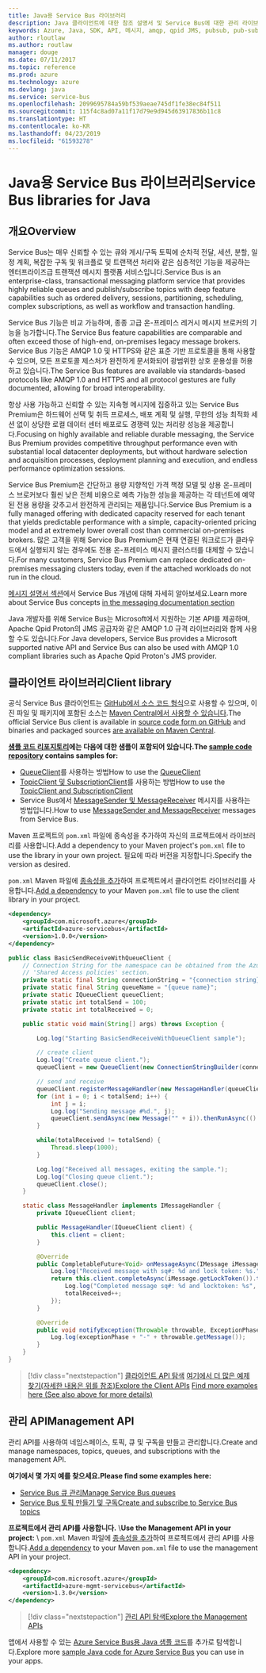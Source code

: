 ```yaml
---
title: Java용 Service Bus 라이브러리
description: Java 클라이언트에 대한 참조 설명서 및 Service Bus에 대한 관리 라이브러리
keywords: Azure, Java, SDK, API, 메시지, amqp, qpid JMS, pubsub, pub-sub, 메시지 브로커
author: rloutlaw
ms.author: routlaw
manager: douge
ms.date: 07/11/2017
ms.topic: reference
ms.prod: azure
ms.technology: azure
ms.devlang: java
ms.service: service-bus
ms.openlocfilehash: 2099695784a59bf539aeae745df1fe38ec84f511
ms.sourcegitcommit: 115f4c8ad07a11f17d79e9d945d63917836b11c8
ms.translationtype: HT
ms.contentlocale: ko-KR
ms.lasthandoff: 04/23/2019
ms.locfileid: "61593278"
---
```

# <a name="service-bus-libraries-for-java"></a><span data-ttu-id="b0518-104">Java용 Service Bus 라이브러리</span><span class="sxs-lookup"><span data-stu-id="b0518-104">Service Bus libraries for Java</span></span>

## <a name="overview"></a><span data-ttu-id="b0518-105">개요</span><span class="sxs-lookup"><span data-stu-id="b0518-105">Overview</span></span>

<span data-ttu-id="b0518-106">Service Bus는 매우 신뢰할 수 있는 큐와 게시/구독 토픽에 순차적 전달, 세션, 분할, 일정 계획, 복잡한 구독 및 워크플로 및 트랜잭션 처리와 같은 심층적인 기능을 제공하는 엔터프라이즈급 트랜잭션 메시지 플랫폼 서비스입니다.</span><span class="sxs-lookup"><span data-stu-id="b0518-106">Service Bus is an enterprise-class, transactional messaging platform service that provides highly reliable queues and publish/subscribe topics with deep feature capabilities such as ordered delivery, sessions, partitioning, scheduling, complex subscriptions, as well as workflow and transaction handling.</span></span>

<span data-ttu-id="b0518-107">Service Bus 기능은 비교 가능하며, 종종 고급 온-프레미스 레거시 메시지 브로커의 기능을 능가합니다.</span><span class="sxs-lookup"><span data-stu-id="b0518-107">The Service Bus feature capabilities are comparable and often exceed those of high-end, on-premises legacy message brokers.</span></span> <span data-ttu-id="b0518-108">Service Bus 기능은 AMQP 1.0 및 HTTPS와 같은 표준 기반 프로토콜을 통해 사용할 수 있으며, 모든 프로토콜 제스처가 완전하게 문서화되어 광범위한 상호 운용성을 허용하고 있습니다.</span><span class="sxs-lookup"><span data-stu-id="b0518-108">The Service Bus features are available via standards-based protocols like AMQP 1.0 and HTTPS and all protocol gestures are fully documented, allowing for broad interoperability.</span></span> 

<span data-ttu-id="b0518-109">항상 사용 가능하고 신뢰할 수 있는 지속형 메시지에 집중하고 있는 Service Bus Premium은 하드웨어 선택 및 취득 프로세스, 배포 계획 및 실행, 무한의 성능 최적화 세션 없이 상당한 로컬 데이터 센터 배포로도 경쟁력 있는 처리량 성능을 제공합니다.</span><span class="sxs-lookup"><span data-stu-id="b0518-109">Focusing on highly available and reliable durable messaging, the Service Bus Premium provides competitive throughput performance even with substantial local datacenter deployments, but without hardware selection and acquisition processes, deployment planning and execution, and endless performance optimization sessions.</span></span> 

<span data-ttu-id="b0518-110">Service Bus Premium은 간단하고 용량 지향적인 가격 책정 모델 및 상용 온-프레미스 브로커보다 훨씬 낮은 전체 비용으로 예측 가능한 성능을 제공하는 각 테넌트에 예약된 전용 용량을 갖추고서 완전하게 관리되는 제품입니다.</span><span class="sxs-lookup"><span data-stu-id="b0518-110">Service Bus Premium is a fully managed offering with dedicated capacity reserved for each tenant that yields predictable performance with a simple, capacity-oriented pricing model and at extremely lower overall cost than commercial on-premises brokers.</span></span> <span data-ttu-id="b0518-111">많은 고객을 위해 Service Bus Premium은 현재 연결된 워크로드가 클라우드에서 실행되지 않는 경우에도 전용 온-프레미스 메시지 클러스터를 대체할 수 있습니다.</span><span class="sxs-lookup"><span data-stu-id="b0518-111">For many customers, Service Bus Premium can replace dedicated on-premises messaging clusters today, even if the attached workloads do not run in the cloud.</span></span> 

<span data-ttu-id="b0518-112">[메시지 설명서 섹션](https://docs.microsoft.com/azure/service-bus-messaging/)에서 Service Bus 개념에 대해 자세히 알아보세요.</span><span class="sxs-lookup"><span data-stu-id="b0518-112">Learn more about Service Bus concepts [in the messaging documentation section](https://docs.microsoft.com/azure/service-bus-messaging/)</span></span> 

<span data-ttu-id="b0518-113">Java 개발자를 위해 Service Bus는 Microsoft에서 지원하는 기본 API를 제공하며, Apache Qpid Proton의 JMS 공급자와 같은 AMQP 1.0 규격 라이브러리와 함께 사용할 수도 있습니다.</span><span class="sxs-lookup"><span data-stu-id="b0518-113">For Java developers, Service Bus provides a Microsoft supported native API and Service Bus can also be used with AMQP 1.0 compliant libraries such as Apache Qpid Proton's JMS provider.</span></span>

## <a name="client-library"></a><span data-ttu-id="b0518-114">클라이언트 라이브러리</span><span class="sxs-lookup"><span data-stu-id="b0518-114">Client library</span></span>

<span data-ttu-id="b0518-115">공식 Service Bus 클라이언트는 [GitHub에서 소스 코드 형식](https://github.com/azure/azure-service-bus-java)으로 사용할 수 있으며, 이진 파일 및 패키지에 포함된 소스는 [Maven Central에서 사용할 수 있습니다](http://search.maven.org/#search%7Cga%7C1%7Ca%3A%22azure-servicebus%22).</span><span class="sxs-lookup"><span data-stu-id="b0518-115">The official Service Bus client is available in [source code form on GitHub](https://github.com/azure/azure-service-bus-java) and binaries and packaged sources [are available on Maven Central](http://search.maven.org/#search%7Cga%7C1%7Ca%3A%22azure-servicebus%22).</span></span>

<span data-ttu-id="b0518-116">**[샘플 코드 리포지토리](https://github.com/Azure/azure-service-bus/blob/master/samples/Java/)에는 다음에 대한 샘플이 포함되어 있습니다.**</span><span class="sxs-lookup"><span data-stu-id="b0518-116">**The [sample code repository](https://github.com/Azure/azure-service-bus/blob/master/samples/Java/) contains samples for:**</span></span>
* <span data-ttu-id="b0518-117">[QueueClient](https://github.com/Azure/azure-service-bus/blob/master/samples/Java/src/com/microsoft/azure/servicebus/samples/BasicSendReceiveWithQueueClient.java)를 사용하는 방법</span><span class="sxs-lookup"><span data-stu-id="b0518-117">How to use the [QueueClient](https://github.com/Azure/azure-service-bus/blob/master/samples/Java/src/com/microsoft/azure/servicebus/samples/BasicSendReceiveWithQueueClient.java)</span></span>
* <span data-ttu-id="b0518-118">[TopicClient 및 SubscriptionClient](https://github.com/Azure/azure-service-bus/blob/master/samples/Java/src/com/microsoft/azure/servicebus/samples/BasicSendReceiveWithTopicSubscriptionClient.java)를 사용하는 방법</span><span class="sxs-lookup"><span data-stu-id="b0518-118">How to use the [TopicClient and SubscriptionClient](https://github.com/Azure/azure-service-bus/blob/master/samples/Java/src/com/microsoft/azure/servicebus/samples/BasicSendReceiveWithTopicSubscriptionClient.java)</span></span>
* <span data-ttu-id="b0518-119">Service Bus에서 [MessageSender 및 MessageReceiver](https://github.com/Azure/azure-service-bus/blob/master/samples/Java/src/com/microsoft/azure/servicebus/samples/SendReceiveWithMessageSenderReceiver.java) 메시지를 사용하는 방법입니다.</span><span class="sxs-lookup"><span data-stu-id="b0518-119">How to use [MessageSender and MessageReceiver](https://github.com/Azure/azure-service-bus/blob/master/samples/Java/src/com/microsoft/azure/servicebus/samples/SendReceiveWithMessageSenderReceiver.java) messages from Service Bus.</span></span>

<span data-ttu-id="b0518-120">Maven 프로젝트의 `pom.xml` 파일에 종속성을 추가하여 자신의 프로젝트에서 라이브러리를 사용합니다.</span><span class="sxs-lookup"><span data-stu-id="b0518-120">Add a dependency to your Maven project's `pom.xml` file to use the library in your own project.</span></span> <span data-ttu-id="b0518-121">필요에 따라 버전을 지정합니다.</span><span class="sxs-lookup"><span data-stu-id="b0518-121">Specify the version as desired.</span></span>

<span data-ttu-id="b0518-122">`pom.xml` Maven 파일에 [종속성을 추가](https://maven.apache.org/guides/getting-started/index.html#How_do_I_use_external_dependencies)하여 프로젝트에서 클라이언트 라이브러리를 사용합니다.</span><span class="sxs-lookup"><span data-stu-id="b0518-122">[Add a dependency](https://maven.apache.org/guides/getting-started/index.html#How_do_I_use_external_dependencies) to your Maven `pom.xml` file to use the client library in your project.</span></span>

```XML
<dependency>
    <groupId>com.microsoft.azure</groupId>
    <artifactId>azure-servicebus</artifactId>
    <version>1.0.0</version>
</dependency>
```

```java
public class BasicSendReceiveWithQueueClient {
    // Connection String for the namespace can be obtained from the Azure portal under the
    // 'Shared Access policies' section.
    private static final String connectionString = "{connection string}";
    private static final String queueName = "{queue name}";
    private static IQueueClient queueClient;
    private static int totalSend = 100;
    private static int totalReceived = 0;

    public static void main(String[] args) throws Exception {

        Log.log("Starting BasicSendReceiveWithQueueClient sample");

        // create client
        Log.log("Create queue client.");
        queueClient = new QueueClient(new ConnectionStringBuilder(connectionString, queueName), ReceiveMode.PeekLock);

        // send and receive
        queueClient.registerMessageHandler(new MessageHandler(queueClient), new MessageHandlerOptions(1, false, Duration.ofMinutes(1)));
        for (int i = 0; i < totalSend; i++) {
            int j = i;
            Log.log("Sending message #%d.", j);
            queueClient.sendAsync(new Message("" + i)).thenRunAsync(() -> { Log.log("Sent message #%d.", j);});
        }

        while(totalReceived != totalSend) {
            Thread.sleep(1000);
        }

        Log.log("Received all messages, exiting the sample.");
        Log.log("Closing queue client.");
        queueClient.close();
    }

    static class MessageHandler implements IMessageHandler {
        private IQueueClient client;

        public MessageHandler(IQueueClient client) {
            this.client = client;
        }

        @Override
        public CompletableFuture<Void> onMessageAsync(IMessage iMessage) {
            Log.log("Received message with sq#: %d and lock token: %s.", iMessage.getSequenceNumber(), iMessage.getLockToken());
            return this.client.completeAsync(iMessage.getLockToken()).thenRunAsync(() -> {
                Log.log("Completed message sq#: %d and locktoken: %s", iMessage.getSequenceNumber(), iMessage.getLockToken());
                totalReceived++;
            });
        }

        @Override
        public void notifyException(Throwable throwable, ExceptionPhase exceptionPhase) {
            Log.log(exceptionPhase + "-" + throwable.getMessage());
        }
    }
}
```

> [!div class="nextstepaction"]
> <span data-ttu-id="b0518-123">[클라이언트 API 탐색](/java/api/overview/azure/servicebus/client)
> [여기에서 더 많은 예제 찾기(자세한 내용은 위를 참조)](https://github.com/Azure/azure-service-bus/blob/master/samples/Java/)</span><span class="sxs-lookup"><span data-stu-id="b0518-123">[Explore the Client APIs](/java/api/overview/azure/servicebus/client)
[Find more examples here (See also above for more details)](https://github.com/Azure/azure-service-bus/blob/master/samples/Java/)</span></span>

## <a name="management-api"></a><span data-ttu-id="b0518-124">관리 API</span><span class="sxs-lookup"><span data-stu-id="b0518-124">Management API</span></span>

<span data-ttu-id="b0518-125">관리 API를 사용하여 네임스페이스, 토픽, 큐 및 구독을 만들고 관리합니다.</span><span class="sxs-lookup"><span data-stu-id="b0518-125">Create and manage namespaces, topics, queues, and subscriptions with the management API.</span></span>

<span data-ttu-id="b0518-126">**여기에서 몇 가지 예를 찾으세요.**</span><span class="sxs-lookup"><span data-stu-id="b0518-126">**Please find some examples here:**</span></span>
* [<span data-ttu-id="b0518-127">Service Bus 큐 관리</span><span class="sxs-lookup"><span data-stu-id="b0518-127">Manage Service Bus queues</span></span>](https://github.com/Azure-Samples/service-bus-java-manage-queue-with-basic-features)
* [<span data-ttu-id="b0518-128">Service Bus 토픽 만들기 및 구독</span><span class="sxs-lookup"><span data-stu-id="b0518-128">Create and subscribe to Service Bus topics</span></span>](https://github.com/Azure-Samples/service-bus-java-manage-publish-subscribe-with-basic-features)

<span data-ttu-id="b0518-129">**프로젝트에서 관리 API를 사용합니다.**
\\</span><span class="sxs-lookup"><span data-stu-id="b0518-129">**Use the Management API in your project:**
\\</span></span>
<span data-ttu-id="b0518-130">`pom.xml` Maven 파일에 [종속성을 추가](https://maven.apache.org/guides/getting-started/index.html#How_do_I_use_external_dependencies)하여 프로젝트에서 관리 API를 사용합니다.</span><span class="sxs-lookup"><span data-stu-id="b0518-130">[Add a dependency](https://maven.apache.org/guides/getting-started/index.html#How_do_I_use_external_dependencies) to your Maven `pom.xml` file to use the management API in your project.</span></span>  

```XML
<dependency>
    <groupId>com.microsoft.azure</groupId>
    <artifactId>azure-mgmt-servicebus</artifactId>
    <version>1.3.0</version>
</dependency>
```

> [!div class="nextstepaction"]
> [<span data-ttu-id="b0518-131">관리 API 탐색</span><span class="sxs-lookup"><span data-stu-id="b0518-131">Explore the Management APIs</span></span>](/java/api/overview/azure/servicebus/management)

<span data-ttu-id="b0518-132">앱에서 사용할 수 있는 [Azure Service Bus용 Java 샘플 코드](https://azure.microsoft.com/resources/samples/?platform=java&term=bus)를 추가로 탐색합니다.</span><span class="sxs-lookup"><span data-stu-id="b0518-132">Explore more [sample Java code for Azure Service Bus](https://azure.microsoft.com/resources/samples/?platform=java&term=bus) you can use in your apps.</span></span>
